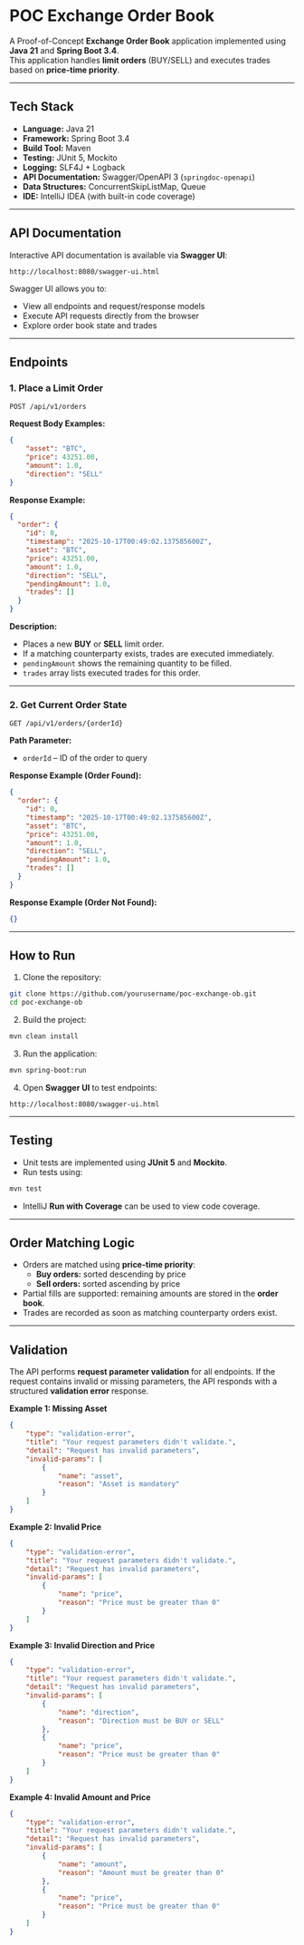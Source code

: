 
# POC Exchange Order Book

A Proof-of-Concept **Exchange Order Book** application implemented using **Java 21** and **Spring Boot 3.4**.  
This application handles **limit orders** (BUY/SELL) and executes trades based on **price-time priority**.

---

## Tech Stack

- **Language:** Java 21
- **Framework:** Spring Boot 3.4
- **Build Tool:** Maven
- **Testing:** JUnit 5, Mockito
- **Logging:** SLF4J + Logback
- **API Documentation:** Swagger/OpenAPI 3 (`springdoc-openapi`)
- **Data Structures:** ConcurrentSkipListMap, Queue
- **IDE:** IntelliJ IDEA (with built-in code coverage)

---

## API Documentation

Interactive API documentation is available via **Swagger UI**:

```
http://localhost:8080/swagger-ui.html
```

Swagger UI allows you to:

- View all endpoints and request/response models
- Execute API requests directly from the browser
- Explore order book state and trades

---

## Endpoints

### 1. Place a Limit Order

```
POST /api/v1/orders
```

**Request Body Examples:**

```json
{
    "asset": "BTC",
    "price": 43251.00,
    "amount": 1.0,
    "direction": "SELL"
}
```


**Response Example:**

```json
{
  "order": {
    "id": 0,
    "timestamp": "2025-10-17T00:49:02.137585600Z",
    "asset": "BTC",
    "price": 43251.00,
    "amount": 1.0,
    "direction": "SELL",
    "pendingAmount": 1.0,
    "trades": []
  }
}
```

**Description:**

- Places a new **BUY** or **SELL** limit order.
- If a matching counterparty exists, trades are executed immediately.
- `pendingAmount` shows the remaining quantity to be filled.
- `trades` array lists executed trades for this order.

---

### 2. Get Current Order State

```
GET /api/v1/orders/{orderId}
```

**Path Parameter:**

- `orderId` – ID of the order to query

**Response Example (Order Found):**

```json
{
  "order": {
    "id": 0,
    "timestamp": "2025-10-17T00:49:02.137585600Z",
    "asset": "BTC",
    "price": 43251.00,
    "amount": 1.0,
    "direction": "SELL",
    "pendingAmount": 1.0,
    "trades": []
  }
}
```

**Response Example (Order Not Found):**

```json
{}
```

---

## How to Run

1. Clone the repository:

```bash
git clone https://github.com/yourusername/poc-exchange-ob.git
cd poc-exchange-ob
```

2. Build the project:

```bash
mvn clean install
```

3. Run the application:

```bash
mvn spring-boot:run
```

4. Open **Swagger UI** to test endpoints:

```
http://localhost:8080/swagger-ui.html
```

---

## Testing

- Unit tests are implemented using **JUnit 5** and **Mockito**.
- Run tests using:

```bash
mvn test
```

- IntelliJ **Run with Coverage** can be used to view code coverage.

---

## Order Matching Logic

- Orders are matched using **price-time priority**:
    - **Buy orders:** sorted descending by price
    - **Sell orders:** sorted ascending by price
- Partial fills are supported: remaining amounts are stored in the **order book**.
- Trades are recorded as soon as matching counterparty orders exist.


---
## Validation

The API performs **request parameter validation** for all endpoints. If the request contains invalid or missing parameters, the API responds with a structured **validation error** response.

**Example 1: Missing Asset**

```json
{
    "type": "validation-error",
    "title": "Your request parameters didn't validate.",
    "detail": "Request has invalid parameters",
    "invalid-params": [
        {
            "name": "asset",
            "reason": "Asset is mandatory"
        }
    ]
}
```

**Example 2: Invalid Price**

```json
{
    "type": "validation-error",
    "title": "Your request parameters didn't validate.",
    "detail": "Request has invalid parameters",
    "invalid-params": [
        {
            "name": "price",
            "reason": "Price must be greater than 0"
        }
    ]
}
```


**Example 3: Invalid Direction and Price**

```json
{
    "type": "validation-error",
    "title": "Your request parameters didn't validate.",
    "detail": "Request has invalid parameters",
    "invalid-params": [
        {
            "name": "direction",
            "reason": "Direction must be BUY or SELL"
        },
        {
            "name": "price",
            "reason": "Price must be greater than 0"
        }
    ]
}
```


**Example 4: Invalid Amount and Price**

```json
{
    "type": "validation-error",
    "title": "Your request parameters didn't validate.",
    "detail": "Request has invalid parameters",
    "invalid-params": [
        {
            "name": "amount",
            "reason": "Amount must be greater than 0"
        },
        {
            "name": "price",
            "reason": "Price must be greater than 0"
        }
    ]
}
```
